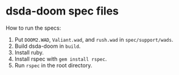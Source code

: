 # dsda-doom spec files
How to run the specs:

1) Put `DOOM2.WAD`, `Valiant.wad`, and `rush.wad` in `spec/support/wads`.
2) Build dsda-doom in `build`.
3) Install ruby.
4) Install rspec with `gem install rspec`.
5) Run `rspec` in the root directory.
